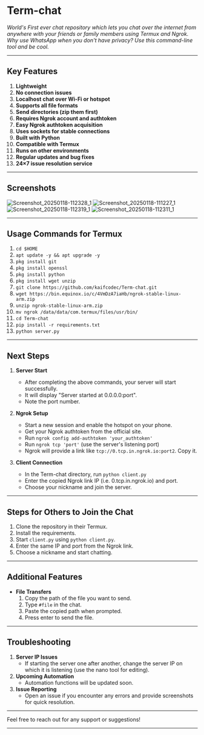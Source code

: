 # Term-chat

*World's First ever chat repository which lets you chat over the internet from anywhere with your friends or family members using Termux and Ngrok. Why use WhatsApp when you don't have privacy? Use this command-line tool and be cool.*

---

## Key Features

1. **Lightweight**
2. **No connection issues**
3. **Localhost chat over Wi-Fi or hotspot**
4. **Supports all file formats**
5. **Send directories (zip them first)**
6. **Requires Ngrok account and authtoken**
7. **Easy Ngrok authtoken acquisition**
8. **Uses sockets for stable connections**
9. **Built with Python**
10. **Compatible with Termux**
11. **Runs on other environments**
12. **Regular updates and bug fixes**
13. **24×7 issue resolution service**

---
## Screenshots 
![Screenshot_20250118-112328_1](https://github.com/user-attachments/assets/a77e5a1f-9d70-4d8f-9ae5-793b629b4378)
![Screenshot_20250118-111227_1](https://github.com/user-attachments/assets/f9c65475-879d-4c25-947b-bb1e92fdc3da)
![Screenshot_20250118-112319_1](https://github.com/user-attachments/assets/cc215786-0e88-4252-ab9e-a7b4360e8df6)
![Screenshot_20250118-112311_1](https://github.com/user-attachments/assets/c0f4ed14-3e22-42eb-b2aa-46140b227fad)

---
## Usage Commands for Termux

1. `cd $HOME`
2. `apt update -y && apt upgrade -y`
3. `pkg install git`
4. `pkg install openssl`
5. `pkg install python`
6. `pkg install wget unzip`
7. `git clone https://github.com/kaifcodec/Term-chat.git`
8. `wget https://bin.equinox.io/c/4VmDzA7iaHb/ngrok-stable-linux-arm.zip`
9. `unzip ngrok-stable-linux-arm.zip`
10. `mv ngrok /data/data/com.termux/files/usr/bin/`
11. `cd Term-chat`
12. `pip install -r requirements.txt`
13. `python server.py`

---

## Next Steps

1. **Server Start**
   - After completing the above commands, your server will start successfully.
   - It will display "Server started at 0.0.0.0:port".
   - Note the port number.

2. **Ngrok Setup**
   - Start a new session and enable the hotspot on your phone.
   - Get your Ngrok authtoken from the official site.
   - Run `ngrok config add-authtoken 'your_authtoken'`
   - Run `ngrok tcp 'port'` (use the server's listening port)
   - Ngrok will provide a link like `tcp://0.tcp.in.ngrok.io:port2`. Copy it.

3. **Client Connection**
   - In the Term-chat directory, run `python client.py`
   - Enter the copied Ngrok link IP (i.e. 0.tcp.in.ngrok.io) and port.
   - Choose your nickname and join the server.

---

## Steps for Others to Join the Chat

1. Clone the repository in their Termux.
2. Install the requirements.
3. Start `client.py` using `python client.py`.
4. Enter the same IP and port from the Ngrok link.
5. Choose a nickname and start chatting.

---

## Additional Features

- **File Transfers**
  1. Copy the path of the file you want to send.
  2. Type `#file` in the chat.
  3. Paste the copied path when prompted.
  4. Press enter to send the file.

---

## Troubleshooting

1. **Server IP Issues**
   - If starting the server one after another, change the server IP on which it is listening (use the nano tool for editing).
2. **Upcoming Automation**
   - Automation functions will be updated soon.
3. **Issue Reporting**
   - Open an issue if you encounter any errors and provide screenshots for quick resolution.

---

Feel free to reach out for any support or suggestions!

---
